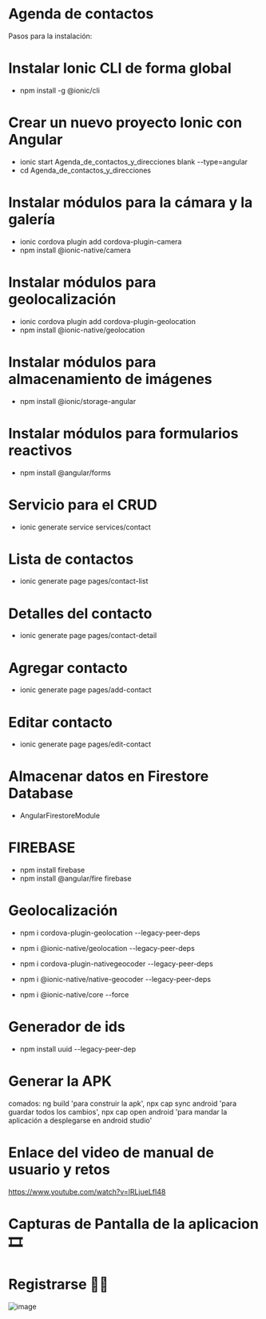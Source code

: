 ﻿# Agenda de contactos
Pasos para la instalación: 
# Instalar Ionic CLI de forma global
- npm install -g @ionic/cli
# Crear un nuevo proyecto Ionic con Angular
- ionic start Agenda_de_contactos_y_direcciones blank --type=angular
- cd Agenda_de_contactos_y_direcciones
# Instalar módulos para la cámara y la galería
- ionic cordova plugin add cordova-plugin-camera
- npm install @ionic-native/camera

# Instalar módulos para geolocalización
- ionic cordova plugin add cordova-plugin-geolocation
- npm install @ionic-native/geolocation

# Instalar módulos para almacenamiento de imágenes
- npm install @ionic/storage-angular

# Instalar módulos para formularios reactivos
- npm install @angular/forms

# Servicio para el CRUD
- ionic generate service services/contact

# Lista de contactos
- ionic generate page pages/contact-list

# Detalles del contacto
- ionic generate page pages/contact-detail

# Agregar contacto
- ionic generate page pages/add-contact

# Editar contacto
- ionic generate page pages/edit-contact
# Almacenar datos en Firestore Database
- AngularFirestoreModule

# FIREBASE
- npm install firebase
- npm install @angular/fire firebase

# Geolocalización
- npm i cordova-plugin-geolocation --legacy-peer-deps

- npm i @ionic-native/geolocation --legacy-peer-deps

- npm i cordova-plugin-nativegeocoder --legacy-peer-deps

- npm i @ionic-native/native-geocoder --legacy-peer-deps

- npm i @ionic-native/core --force

# Generador de ids

- npm install uuid --legacy-peer-dep

# Generar la APK
 comados: ng build 'para construir la apk', npx cap sync android 'para guardar todos los cambios', npx cap open android 'para mandar la aplicación a desplegarse en android studio'

# Enlace del video de manual de usuario y retos
https://www.youtube.com/watch?v=lRLjueLfI48

# Capturas de Pantalla de la aplicacion 🎞️
# Registrarse 👨‍💻
![image](https://github.com/Einarr07/Agenda_de_contactos_y_direcciones/assets/85316345/5fe87ee5-57e8-4835-9914-dd2a8c8ef6b5)


